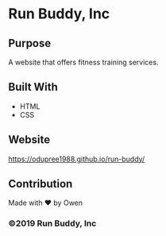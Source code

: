 # Run Buddy, Inc

## Purpose
A website that offers fitness training services. 

## Built With
* HTML
* CSS

## Website
https://odupree1988.github.io/run-buddy/

## Contribution
Made with ❤️ by Owen

### ©️2019 Run Buddy, Inc 
